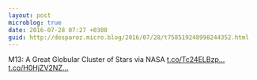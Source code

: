 ```yaml
---
layout: post
microblog: true
date: 2016-07-28 07:27 +0300
guid: http://desparoz.micro.blog/2016/07/28/t758519248998244352.html
---
```

M13: A Great Globular Cluster of Stars  via NASA [t.co/Tc24ELBzp...](https://t.co/Tc24ELBzp9) [t.co/H0HjZV2NZ...](https://t.co/H0HjZV2NZ1)
